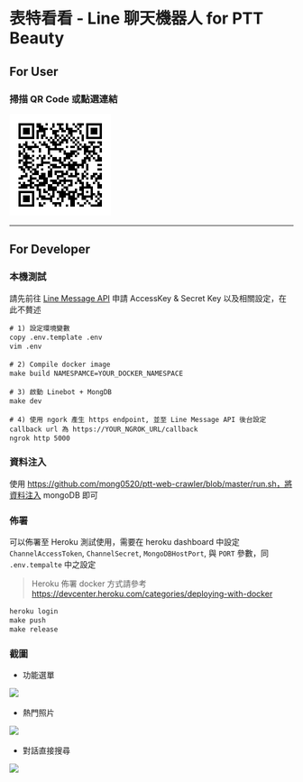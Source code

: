 # 表特看看 - Line 聊天機器人 for PTT Beauty

## For User

### 掃描 QR Code 或點選連結
[<img src="resource/qr_code.png">](https://line.me/R/ti/p/SFXWQpzdaY)


---

## For Developer

### 本機測試

請先前往 [Line Message API](https://developers.line.biz/en/services/messaging-api/) 申請 AccessKey & Secret Key 以及相關設定，在此不贅述
```
# 1) 設定環境變數
copy .env.template .env
vim .env

# 2) Compile docker image
make build NAMESPAMCE=YOUR_DOCKER_NAMESPACE

# 3) 啟動 Linebot + MongDB
make dev

# 4) 使用 ngork 產生 https endpoint, 並至 Line Message API 後台設定 callback url 為 https://YOUR_NGROK_URL/callback
ngrok http 5000
```

### 資料注入
使用 https://github.com/mong0520/ptt-web-crawler/blob/master/run.sh，將資料注入 mongoDB 即可


### 佈署
可以佈署至 Heroku 測試使用，需要在 heroku dashboard 中設定 `ChannelAccessToken`, `ChannelSecret`, `MongoDBHostPort`, 與 `PORT` 參數，同 `.env.tempalte` 中之設定
> Heroku 佈署 docker 方式請參考 https://devcenter.heroku.com/categories/deploying-with-docker

```
heroku login
make push
make release
```

### 截圖

* 功能選單

<img src="resource/screen1.jpg" height="480">


* 熱門照片

<img src="resource/screen2.jpg" height="480">


* 對話直接搜尋

<img src="resource/screen3.jpg" height="480">
